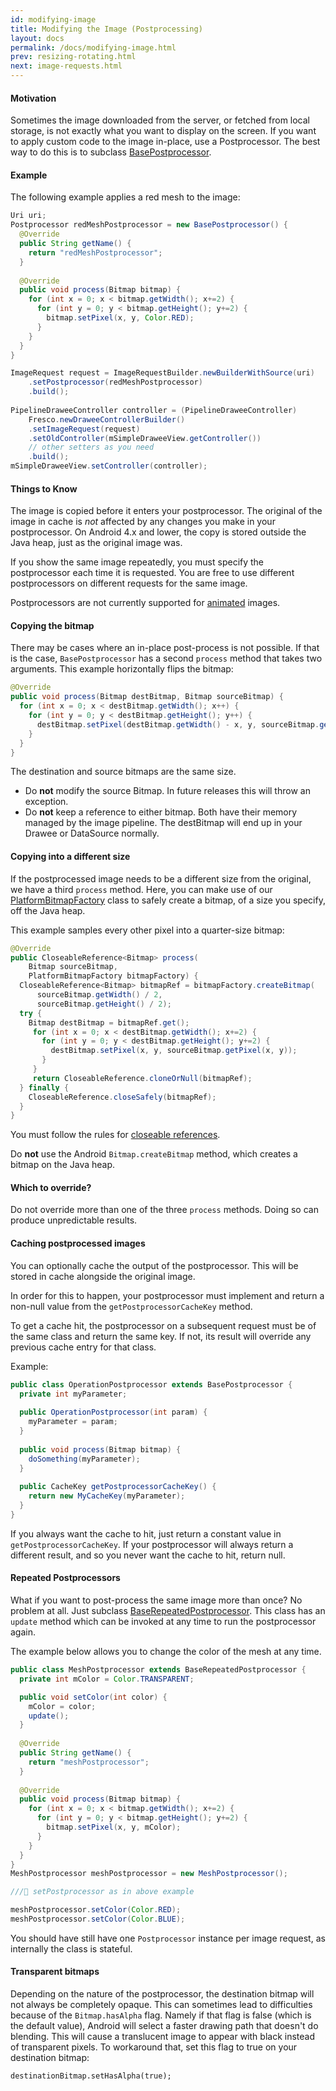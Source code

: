 ```yaml
---
id: modifying-image
title: Modifying the Image (Postprocessing)
layout: docs
permalink: /docs/modifying-image.html
prev: resizing-rotating.html
next: image-requests.html
---
```


#### Motivation

Sometimes the image downloaded from the server, or fetched from local storage, is not exactly what you want to display on the screen. If you want to apply custom code to the image in-place, use a Postprocessor. The best way to do this is to subclass [BasePostprocessor](../javadoc/reference/com/facebook/imagepipeline/request/BasePostprocessor.html).

#### Example

The following example applies a red mesh to the image:

```java
Uri uri;
Postprocessor redMeshPostprocessor = new BasePostprocessor() { 
  @Override
  public String getName() {
    return "redMeshPostprocessor";
  }
  
  @Override
  public void process(Bitmap bitmap) {
    for (int x = 0; x < bitmap.getWidth(); x+=2) {
      for (int y = 0; y < bitmap.getHeight(); y+=2) {
        bitmap.setPixel(x, y, Color.RED);
      }
    }
  }
}

ImageRequest request = ImageRequestBuilder.newBuilderWithSource(uri)
    .setPostprocessor(redMeshPostprocessor)
    .build();
    
PipelineDraweeController controller = (PipelineDraweeController) 
    Fresco.newDraweeControllerBuilder()
    .setImageRequest(request)
    .setOldController(mSimpleDraweeView.getController())
    // other setters as you need
    .build();
mSimpleDraweeView.setController(controller);
```

#### Things to Know

The image is copied before it enters your postprocessor. The original of the image in cache is *not* affected by any changes you make in your postprocessor. On Android 4.x and lower, the copy is stored outside the Java heap, just as the original image was.

If you show the same image repeatedly, you must specify the postprocessor each time it is requested. You are free to use different postprocessors on different requests for the same image.

Postprocessors are not currently supported for [animated](animations.html) images.

#### Copying the bitmap

There may be cases where an in-place post-process is not possible. If that is the case, `BasePostprocessor` has a second `process` method that takes two arguments. This example horizontally flips the bitmap:

```java
@Override
public void process(Bitmap destBitmap, Bitmap sourceBitmap) {
  for (int x = 0; x < destBitmap.getWidth(); x++) {
    for (int y = 0; y < destBitmap.getHeight(); y++) {
      destBitmap.setPixel(destBitmap.getWidth() - x, y, sourceBitmap.getPixel(x, y));
    }
  }
}
```

The destination and source bitmaps are the same size. 

* Do **not** modify the source Bitmap. In future releases this will throw an exception.
* Do **not** keep a reference to either bitmap. Both have their memory managed by the image pipeline. The destBitmap will end up in your Drawee or DataSource normally.

#### Copying into a different size

If the postprocessed image needs to be a different size from the original, we have a third `process` method. Here, you can make use of our [PlatformBitmapFactory](../javadoc/reference/com/facebook/imagepipeline/bitmaps/PlatformBitmapFactory.html) class to safely create a bitmap, of a size you specify, off the Java heap.

This example samples every other pixel into a quarter-size bitmap:

```java
@Override
public CloseableReference<Bitmap> process(
    Bitmap sourceBitmap,
    PlatformBitmapFactory bitmapFactory) {
  CloseableReference<Bitmap> bitmapRef = bitmapFactory.createBitmap(
      sourceBitmap.getWidth() / 2,
      sourceBitmap.getHeight() / 2);
  try {
    Bitmap destBitmap = bitmapRef.get();
	 for (int x = 0; x < destBitmap.getWidth(); x+=2) {
	   for (int y = 0; y < destBitmap.getHeight(); y+=2) {
	     destBitmap.setPixel(x, y, sourceBitmap.getPixel(x, y));
	   }
	 }
	 return CloseableReference.cloneOrNull(bitmapRef);
  } finally {
    CloseableReference.closeSafely(bitmapRef);
  }	
}
```

You must follow the rules for [closeable references](closeable-references.html).

Do **not** use the Android `Bitmap.createBitmap` method, which creates a bitmap on the Java heap.

#### Which to override?

Do not override more than one of the three `process` methods. Doing so can produce unpredictable results.

#### Caching postprocessed images

You can optionally cache the output of the postprocessor. This will be stored in cache alongside the original image. 

In order for this to happen, your postprocessor must implement and return a non-null value from the `getPostprocessorCacheKey` method. 

To get a cache hit, the postprocessor on a subsequent request must be of the same class and return the same key. If not, its result will override any previous cache entry for that class.

Example:

```java
public class OperationPostprocessor extends BasePostprocessor {
  private int myParameter;
   
  public OperationPostprocessor(int param) {
    myParameter = param;
  }
   
  public void process(Bitmap bitmap) { 
    doSomething(myParameter);
  }
   
  public CacheKey getPostprocessorCacheKey() {
    return new MyCacheKey(myParameter);
  }
}
```

If you always want the cache to hit, just return a constant value in `getPostprocessorCacheKey`. If your postprocessor will always return a different result, and so you never want the cache to hit, return null.

#### Repeated Postprocessors

What if you want to post-process the same image more than once? No problem at all. Just subclass [BaseRepeatedPostprocessor](../javadoc/reference/com/facebook/imagepipeline/request/BaseRepeatedPostProcessor.html). This class has an `update` method which can be invoked at any time to run the postprocessor again.

The example below allows you to change the color of the mesh at any time.

```java
public class MeshPostprocessor extends BaseRepeatedPostprocessor { 
  private int mColor = Color.TRANSPARENT;

  public void setColor(int color) {
    mColor = color;
    update();
  }
  
  @Override
  public String getName() {
    return "meshPostprocessor";
  }
  
  @Override
  public void process(Bitmap bitmap) {
    for (int x = 0; x < bitmap.getWidth(); x+=2) {
      for (int y = 0; y < bitmap.getHeight(); y+=2) {
        bitmap.setPixel(x, y, mColor);
      }
    }
  }
}
MeshPostprocessor meshPostprocessor = new MeshPostprocessor();

/// setPostprocessor as in above example

meshPostprocessor.setColor(Color.RED);
meshPostprocessor.setColor(Color.BLUE);
```

You should have still have one `Postprocessor` instance per image request, as internally the class is stateful.

#### Transparent bitmaps

Depending on the nature of the postprocessor, the destination bitmap will not always be completely opaque. This can sometimes lead to difficulties because of the `Bitmap.hasAlpha` flag. Namely if that flag is false (which is the default value), Android will select a faster drawing path that doesn't do blending. This will cause a translucent image to appear with black instead of transparent pixels. To workaround that, set this flag to true on your destination bitmap:

```
destinationBitmap.setHasAlpha(true);
```
